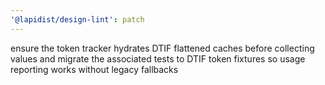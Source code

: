 ```yaml
---
'@lapidist/design-lint': patch
---
```


ensure the token tracker hydrates DTIF flattened caches before collecting values and migrate the associated tests to DTIF token fixtures so usage reporting works without legacy fallbacks
